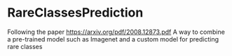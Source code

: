 # RareClassesPrediction
Following the paper https://arxiv.org/pdf/2008.12873.pdf A way to combine a pre-trained model such as Imagenet and a custom model for predicting rare classes

